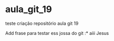 # aula_git_19
teste criação repositório aula git 19

Add frase para testar ess jossa do git :*  aiii Jesus
